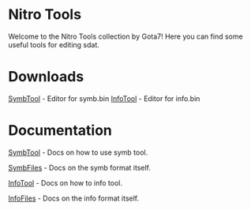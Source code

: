# Nitro Tools
Welcome to the Nitro Tools collection by Gota7!
Here you can find some useful tools for editing sdat.

# Downloads
[SymbTool](https://github.com/Gota7/NitroTools/raw/master/SymbTool/SymbTool/bin/Debug/SymbTool.exe) - Editor for symb.bin
[InfoTool](https://github.com/Gota7/NitroTools/raw/master/InfoTool/InfoTool/bin/Debug/InfoTool.exe) - Editor for info.bin

# Documentation
[SymbTool]() - Docs on how to use symb tool.

[SymbFiles]() - Docs on the symb format itself.

[InfoTool]() - Docs on how to info tool.

[InfoFiles]() - Docs on the info format itself.
